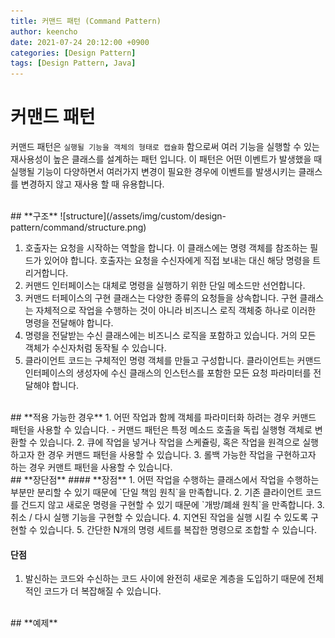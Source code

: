 ```yaml
---
title: 커맨드 패턴 (Command Pattern)
author: keencho
date: 2021-07-24 20:12:00 +0900
categories: [Design Pattern]
tags: [Design Pattern, Java]
---
```


# **커맨드 패턴**
커맨드 패턴은 `실행될 기능을 객체의 형태로 캡슐화` 함으로써 여러 기능을 실행할 수 있는 재사용성이 높은 클래스를 설계하는 패턴 입니다. 이 패턴은 어떤 이벤트가 발생했을 때 실행될 기능이 다양하면서 여러가지 변경이 필요한 경우에
이벤트를 발생시키는 클래스를 변경하지 않고 재사용 할 때 유용합니다.

<br/>
## **구조**
![structure](/assets/img/custom/design-pattern/command/structure.png)

1. 호출자는 요청을 시작하는 역할을 합니다. 이 클래스에는 명령 객체를 참조하는 필드가 있어야 합니다. 호출자는 요청을 수신자에게 직접 보내는 대신 해당 명령을 트리거합니다.
2. 커맨드 인터페이스는 대체로 명령을 실행하기 위한 단일 메소드만 선언합니다.
3. 커맨드 터페이스의 구현 클래스는 다양한 종류의 요청들을 상속합니다. 구현 클래스는 자체적으로 작업을 수행하는 것이 아니라 비즈니스 로직 객체중 하나로 이러한 명령을 전달해야 합니다.
4. 명령을 전달받는 수신 클래스에는 비즈니스 로직을 포함하고 있습니다. 거의 모든 객체가 수신자처럼 동작될 수 있습니다.
5. 클라이언트 코드는 구체적인 명령 객체를 만들고 구성합니다. 클라이언트는 커맨드 인터페이스의 생성자에 수신 클래스의 인스턴스를 포함한 모든 요청 파라미터를 전달해야 합니다.

<br/>
## **적용 가능한 경우**
1. 어떤 작업과 함께 객체를 파라미터화 하려는 경우 커맨드 패턴을 사용할 수 있습니다.
  - 커맨드 패턴은 특정 메소드 호출을 독립 실행형 객체로 변환할 수 있습니다.
2. 큐에 작업을 넣거나 작업을 스케쥴링, 혹은 작업을 원격으로 실행하고자 한 경우 커맨드 패턴을 사용할 수 있습니다.
3. 롤백 가능한 작업을 구현하고자 하는 경우 커맨트 패턴을 사용할 수 있습니다.

<br/>
## **장단점**
#### **장점**
1. 어떤 작업을 수행하는 클래스에서 작업을 수행하는 부분만 분리할 수 있기 때문에 `단일 책임 원칙`을 만족합니다.
2. 기존 클라이언트 코드를 건드지 않고 새로운 명령을 구현할 수 있기 때문에 `개방/폐쇄 원칙`을 만족합니다.
3. 취소 / 다시 실행 기능을 구현할 수 있습니다.
4. 지연된 작업을 실행 시킬 수 있도록 구현할 수 있습니다.
5. 간단한 N개의 명령 세트를 복잡한 명령으로 조합할 수 있습니다.

#### **단점**
1. 발신하는 코드와 수신하는 코드 사이에 완전히 새로운 계층을 도입하기 때문에 전체적인 코드가 더 복잡해질 수 있습니다.

<br/>
## **예제**




